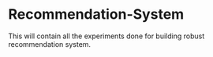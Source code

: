 # Recommendation-System
This will contain all the experiments done for building robust recommendation system.
